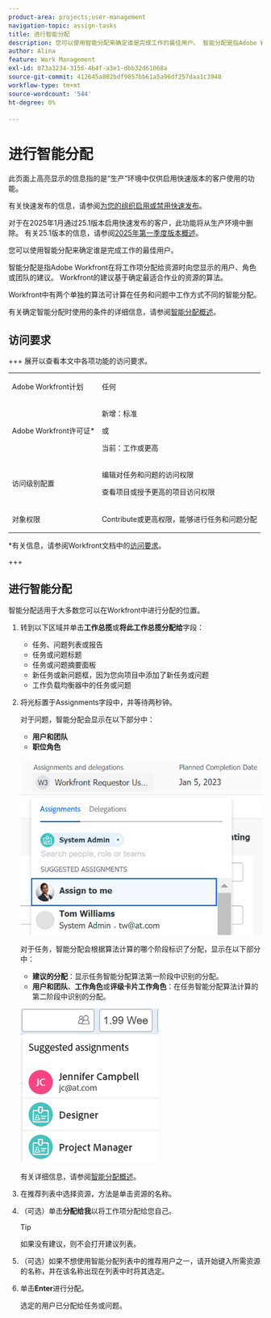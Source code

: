 ```yaml
---
product-area: projects;user-management
navigation-topic: assign-tasks
title: 进行智能分配
description: 您可以使用智能分配来确定谁是完成工作的最佳用户。 智能分配是指Adobe Workfront在您根据确定最适合工作的资源的算法将工作项分配给资源时向您提供的用户、角色或团队建议。 有关智能分配的信息，请参阅智能分配概述。
author: Alina
feature: Work Management
exl-id: 073a3234-3156-4b4f-a3e1-dbb32d61068a
source-git-commit: 412645a802bdf9057bb61a5a96df257daa1c3948
workflow-type: tm+mt
source-wordcount: '544'
ht-degree: 0%

---
```


# 进行智能分配

<!--Audited: 07/2024-->

<!--keep the yellow around the Rate card job roles and the Preview intro for those-->

<span class="preview">此页面上高亮显示的信息指的是“生产”环境中仅供启用快速版本的客户使用的功能。</span>

<span class="preview">有关快速发布的信息，请参阅[为您的组织启用或禁用快速发布](/help/quicksilver/administration-and-setup/set-up-workfront/configure-system-defaults/enable-fast-release-process.md)。</span>

<span class="preview">对于在2025年1月通过25.1版本启用快速发布的客户，此功能将从生产环境中删除。 有关25.1版本的信息，请参阅[2025年第一季度版本概述](/help/quicksilver/product-announcements/product-releases/25-q1-release-activity/25-q1-release-overview.md)。

您可以使用智能分配来确定谁是完成工作的最佳用户。

智能分配是指Adobe Workfront在将工作项分配给资源时向您显示的用户、角色或团队的建议。 Workfront的建议基于确定最适合作业的资源的算法。

<span class="preview">Workfront中有两个单独的算法可计算在任务和问题中工作方式不同的智能分配。</span>

有关确定智能分配时使用的条件的详细信息，请参阅[智能分配概述](/help/quicksilver/manage-work/tasks/assign-tasks/smart-assignments.md)。

## 访问要求

+++ 展开以查看本文中各项功能的访问要求。

<table style="table-layout:auto"> 
 <col> 
 <col> 
 <tbody> 
  <tr> 
   <td role="rowheader">Adobe Workfront计划</td> 
   <td> <p>任何</p> </td> 
  </tr> 
  <tr> 
   <td role="rowheader">Adobe Workfront许可证*</td> 
   <td> <p>新增：标准</p>
      或
      <p>当前：工作或更高</p> </td> 
  </tr> 
  <tr> 
   <td role="rowheader">访问级别配置</td> 
   <td> <p>编辑对任务和问题的访问权限</p> <p>查看项目或授予更高的项目访问权限</p>  </td> 
  </tr> 
  <tr> 
   <td role="rowheader">对象权限</td> 
   <td> <p>Contribute或更高权限，能够进行任务和问题分配</p> </td> 
  </tr> 
 </tbody> 
</table>

*有关信息，请参阅Workfront文档中的[访问要求](/help/quicksilver/administration-and-setup/add-users/access-levels-and-object-permissions/access-level-requirements-in-documentation.md)。

+++

## 进行智能分配

智能分配适用于大多数您可以在Workfront中进行分配的位置。

1. 转到以下区域并单击&#x200B;**工作总揽**&#x200B;或&#x200B;**将此工作总揽分配给**&#x200B;字段：

   * 任务、问题列表或报告
   * 任务或问题标题
   * 任务或问题摘要面板
   * <span class="preview">新任务</span>或新问题框，因为您向项目中添加了<span class="preview">新任务</span>或问题
   * 工作负载均衡器中的任务或问题

1. 将光标置于Assignments字段中，并等待两秒钟。

   对于问题，智能分配会显示在以下部分中：

   * **用户和团队**
   * **职位角色**

   ![](assets/smart-assignments-issue-header.png)

   对于任务，智能分配会根据算法计算的哪个阶段标识了分配，显示在以下部分中：

   * <span class="preview">**建议的分配**：显示任务智能分配算法第一阶段中识别的分配。</span>
   * **用户和团队**、**工作角色**&#x200B;或&#x200B;<span class="preview">**评级卡片工作角色**</span>：在任务智能分配算法计算的第二阶段中识别的分配。

   <span class="preview">![](assets/smart-assignments-task-list.png)</span>

   有关详细信息，请参阅[智能分配概述](../../../manage-work/tasks/assign-tasks/smart-assignments.md)。

1. 在推荐列表中选择资源，方法是单击资源的名称。

1. （可选）单击&#x200B;**分配给我**&#x200B;以将工作项分配给您自己。

   >[!TIP]
   >
   >如果没有建议，则不会打开建议列表。

1. （可选）如果不想使用智能分配列表中的推荐用户之一，请开始键入所需资源的名称，并在该名称出现在列表中时将其选定。
1. 单击&#x200B;**Enter**&#x200B;进行分配。

   选定的用户已分配给任务或问题。
